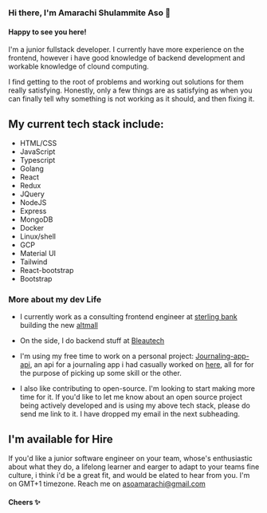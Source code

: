 ### Hi there, I'm Amarachi Shulammite Aso 👋

#### Happy to see you here!

I'm a junior fullstack developer.  I currently have more experience on the frontend, however i have good
knowledge of backend development and workable knowledge of clound computing.

I find getting to the root of problems and working out solutions for them really satisfying. Honestly, only a few things are as satisfying as when you can finally tell why something is not working as it should, and then fixing it.

 ## My current tech stack include:
- HTML/CSS 
- JavaScript 
- Typescript
- Golang 
- React
- Redux
- JQuery
- NodeJS
- Express
- MongoDB
- Docker
- Linux/shell
- GCP
- Material UI
- Tailwind
- React-bootstrap
- Bootstrap

### More about my dev Life
- I currently work as a consulting frontend engineer at [sterling bank](https://sterling.ng/) building the new [altmall](https://altmall.ng/)

- On the side, I do backend stuff at [Bleautech](https://www.bleautech.org/)

- I'm using my free time to work on a personal project: [Journaling-app-api](https://github.com/Shulammite-Aso/Journaling-app-api), an api for a journaling app i had casually worked on [here](https://github.com/Shulammite-Aso/Journal-app-frontend), all for for the purpose of picking up some skill or the other.

- I also like contributing to open-source. I'm looking to start making more time for it. If you'd like to let me know about an open source project being actively developed and is using my above tech stack, please do send me link to it. I have dropped my email in the next subheading.

## I'm available for Hire
If you'd like a junior software engineer on your team, whose's enthusiastic about what they do, a lifelong learner and earger to adapt to your teams fine culture, i think i'd be a great fit, and would be elated to hear from you. I'm on GMT+1 timezone.
Reach me on asoamarachi@gmail.com

#### Cheers ✨

<!--
**Shulammite-Aso/Shulammite-Aso** is a ✨ _special_ ✨ repository because its `README.md` (this file) appears on your GitHub profile.

Here are some ideas to get you started:

- 🔭 I’m currently working on ...
- 🌱 I’m currently learning ...
- 👯 I’m looking to collaborate on ...
- 🤔 I’m looking for help with ...
- 💬 Ask me about ...
- 📫 How to reach me: ...
- 😄 Pronouns: ...
- ⚡ Fun fact: ...
-->
